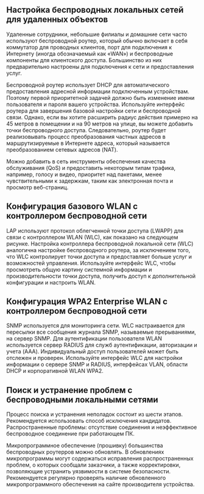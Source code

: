 <!-- 13.5.3 -->
## Настройка беспроводных локальных сетей для удаленных объектов

Удаленные сотрудники, небольшие филиалы и домашние сети часто используют беспроводной роутер, который обычно включает в себя коммутатор для проводных клиентов, порт для подключения к Интернету (иногда обозначаемый как «WAN») и беспроводные компоненты для клиентского доступа. Большинство из них предварительно настроены для подключения к сети и предоставления услуг. 

Беспроводной роутер использует DHCP для автоматического предоставления адресной информации подключенным устройствам. Поэтому первой приоритетной задачей должно быть изменение имени пользователя и пароля вашего устройства. Используйте интерфейс роутера для завершения базовой настройки сети и беспроводной связи. Однако, если вы хотите расширить радиус действия примерно на 45 метров в помещении и на 90 метров на улице, вы можете добавить точки беспроводного доступа. Следовательно, роутер будет реализовывать процесс преобразования частных адресов в маршрутизируемые в Интернете адреса, который называется преобразованием сетевых адресов (NAT). 

Можно добавить в сеть инструменты обеспечения качества обслуживания (QoS) и предоставить некоторым типам трафика, например, голосу и видео, приоритет над пакетами, менее чувствительными к задержкам, таким как электронная почта и просмотр веб-страниц.

## Конфигурация базового WLAN с контроллером беспроводной сети

LAP используют протокол облегченной точки доступа (LWAPP) для связи с контроллером WLAN (WLC), как показано на следующем рисунке. Настройка контроллера беспроводной локальной сети (WLC) аналогична настройке беспроводного роутера, за исключением того, что WLC контролирует точки доступа и предоставляет больше услуг и возможностей управления. Используйте интерфейс WLC, чтобы просмотреть общую картину системной информации и производительности точки доступа, получить доступ к дополнительной конфигурации и настроить WLAN.

## Конфигурация WPA2 Enterprise WLAN с контроллером беспроводной сети

SNMP используется для мониторинга сети. WLC настраивается для пересылки все сообщения журнала SNMP, называемые прерываниями, на сервер SNMP. Для аутентификации пользователя WLAN используется сервер RADIUS для служб аутентификации, авторизации и учета (AAA). Индивидуальный доступ пользователей может быть отслежен и проверен. Используйте интерфейс WLC для настройки информации о сервере SNMP и RADIUS, интерфейсах VLAN, области DHCP и корпоративной WLAN WPA2.

## Поиск и устранение проблем с беспроводными локальными сетями

Процесс поиска и устранения неполадок состоит из шести этапов. Рекомендуется использовать способ исключения кандидатов. Распространенные проблемы: отсутствие соединения и неэффективное беспроводное соединение при работающем ПК.

Микропрограммное обеспечение (прошивку) большинства беспроводных роутерров можно обновлять. В обновлениях микропрограммы могут содержаться исправления распространенных проблем, о которых сообщали заказчики, а также корректировки, позволяющие устранить уязвимости в системе безопасности. Рекомендуется регулярно проверять наличие обновленного микропрограммного обеспечения на сайте производителя устройства.

<!-- 13.5.4 -->
<!-- quiz -->
